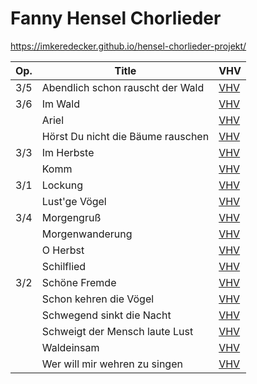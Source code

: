 # Fanny Hensel Chorlieder

https://imkeredecker.github.io/hensel-chorlieder-projekt/

| Op. | Title                             | VHV                                                                                                                                                                    |
|-----|-----------------------------------|------------------------------------------------------------------------------------------------------------------------------------------------------------------------|
| 3/5 | Abendlich schon rauscht der Wald  | [VHV](https://verovio.humdrum.org/?file=https://raw.githubusercontent.com/ImkeRedecker/hensel-chorlieder/refs/heads/master/kern/hensel-abendlich-schon.krn)            |
| 3/6 | Im Wald                           | [VHV](https://verovio.humdrum.org/?file=https://raw.githubusercontent.com/ImkeRedecker/hensel-chorlieder/refs/heads/master/kern/hensel-im-wald.krn)                    |
|     | Ariel                             | [VHV](https://verovio.humdrum.org/?file=https://raw.githubusercontent.com/ImkeRedecker/hensel-chorlieder/refs/heads/master/kern/hensel-ariel.krn)                      |
|     | Hörst Du nicht die Bäume rauschen | [VHV](https://verovio.humdrum.org/?file=https://raw.githubusercontent.com/ImkeRedecker/hensel-chorlieder/refs/heads/master/kern/hensel-hoerst-du.krn)                  |
| 3/3 | Im Herbste                        | [VHV](https://verovio.humdrum.org/?file=https://raw.githubusercontent.com/ImkeRedecker/hensel-chorlieder/refs/heads/master/kern/hensel-im-herbste.krn)                 |
|     | Komm                              | [VHV](https://verovio.humdrum.org/?file=https://raw.githubusercontent.com/ImkeRedecker/hensel-chorlieder/refs/heads/master/kern/hensel-komm.krn)                       |
| 3/1 | Lockung                           | [VHV](https://verovio.humdrum.org/?file=https://raw.githubusercontent.com/ImkeRedecker/hensel-chorlieder/refs/heads/master/kern/hensel-lockung.krn)                    |
|     | Lust'ge Vögel                     | [VHV](https://verovio.humdrum.org/?file=https://raw.githubusercontent.com/ImkeRedecker/hensel-chorlieder/refs/heads/master/kern/hensel-lustge-voegel.krn)              |
| 3/4 | Morgengruß                        | [VHV](https://verovio.humdrum.org/?file=https://raw.githubusercontent.com/ImkeRedecker/hensel-chorlieder/refs/heads/master/kern/hensel-morgengruss.krn)                |
|     | Morgenwanderung                   | [VHV](https://verovio.humdrum.org/?file=https://raw.githubusercontent.com/ImkeRedecker/hensel-chorlieder/refs/heads/master/kern/hensel-morgenwanderung.krn)            |
|     | O Herbst                          | [VHV](https://verovio.humdrum.org/?file=https://raw.githubusercontent.com/ImkeRedecker/hensel-chorlieder/refs/heads/master/kern/hensel-o-herbst.krn)                   |
|     | Schilflied                        | [VHV](https://verovio.humdrum.org/?file=https://raw.githubusercontent.com/ImkeRedecker/hensel-chorlieder/refs/heads/master/kern/hensel-schilflied.krn)                 |
| 3/2 | Schöne Fremde                     | [VHV](https://verovio.humdrum.org/?file=https://raw.githubusercontent.com/ImkeRedecker/hensel-chorlieder/refs/heads/master/kern/hensel-schoene-fremde.krn)             |
|     | Schon kehren die Vögel            | [VHV](https://verovio.humdrum.org/?file=https://raw.githubusercontent.com/ImkeRedecker/hensel-chorlieder/refs/heads/master/kern/hensel-schon-kehren.krn)               |
|     | Schwegend sinkt die Nacht         | [VHV](https://verovio.humdrum.org/?file=https://raw.githubusercontent.com/ImkeRedecker/hensel-chorlieder/refs/heads/master/kern/hensel-schweigend-sinkt-die-nacht.krn) |
|     | Schweigt der Mensch laute Lust    | [VHV](https://verovio.humdrum.org/?file=https://raw.githubusercontent.com/ImkeRedecker/hensel-chorlieder/refs/heads/master/kern/hensel-schweigt.krn)                   |
|     | Waldeinsam                        | [VHV](https://verovio.humdrum.org/?file=https://raw.githubusercontent.com/ImkeRedecker/hensel-chorlieder/refs/heads/master/kern/hensel-waldeinsam.krn)                 |
|     | Wer will mir wehren zu singen     | [VHV](https://verovio.humdrum.org/?file=https://raw.githubusercontent.com/ImkeRedecker/hensel-chorlieder/refs/heads/master/kern/hensel-wer-will.krn)                   |
